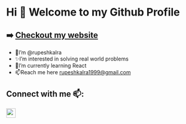 # Hi 👋 Welcome to my Github Profile
## ➡️ [Checkout my website](https://rupesh-kalra.netlify.app/)
- 👋I’m @rupeshkalra
- ✨I’m interested in solving real world problems
- 🌱I’m currently learning React
- 📫Reach me here rupeshkalra1999@gmail.com
## Connect with me 📫:
<a href="https://www.linkedin.com/in/rupeshkalra/"><img src="https://img.shields.io/badge/linkedin-%230077B5.svg?&style=for-the-badge&logo=linkedin&logoColor=white" height=25></a>
 
<!---
rupeshkalra/rupeshkalra is a ✨special ✨ repository because its `README.md` (this file) appears on your GitHub profile.
You can click the Preview link to take a look at your changes.
--->
